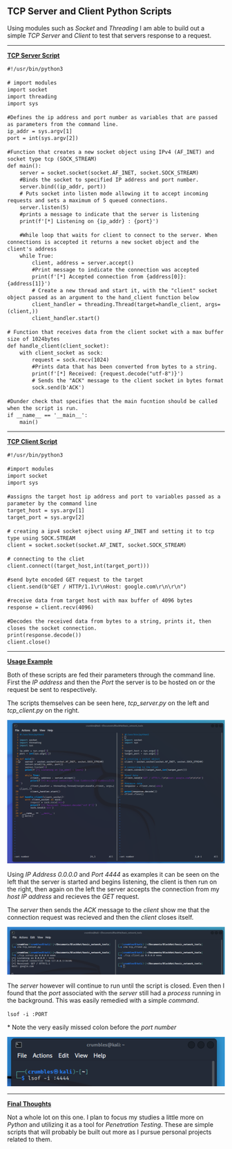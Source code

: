 ## **TCP Server and Client Python Scripts**

Using modules such as *Socket* and *Threading* I am able to build out a simple *TCP Server* and *Client* to test that servers response to a request.

---


<ins> **TCP Server Script** </ins>

```
#!/usr/bin/python3

# import modules
import socket
import threading
import sys

#Defines the ip address and port number as variables that are passed as parameters from the command line.
ip_addr = sys.argv[1]
port = int(sys.argv[2])

#Function that creates a new socket object using IPv4 (AF_INET) and socket type tcp (SOCK_STREAM)
def main():
    server = socket.socket(socket.AF_INET, socket.SOCK_STREAM)
    #Binds the socket to specified IP address and port number.
    server.bind((ip_addr, port))
    # Puts socket into listen mode allowing it to accept incoming requests and sets a maximum of 5 queued connections.
    server.listen(5)
    #prints a message to indicate that the server is listening 
    print(f'[*] Listening on {ip_addr} : {port}')
    
    #While loop that waits for client to connect to the server. When connections is accepted it returns a new socket object and the client's address
    while True:
        client, address = server.accept()
        #Print message to indicate the connection was accepted
        print(f'[*] Accepted connection from {address[0]}:{address[1]}')
        # Create a new thread and start it, with the "client" socket object passed as an argument to the hand_client function below
        client_handler = threading.Thread(target=handle_client, args=(client,))
        client_handler.start()
        
# Function that receives data from the client socket with a max buffer size of 1024bytes
def handle_client(client_socket):
    with client_socket as sock:
        request = sock.recv(1024)
        #Prints data that has been converted from bytes to a string.
        print(f'[*] Received: {request.decode("utf-8")}')
        # Sends the "ACK" message to the client socket in bytes format
        sock.send(b'ACK')
      
#Dunder check that specifies that the main fucntion should be called when the script is run.
if __name__ == '__main__':
    main()
```

---


<ins> **TCP Client Script** </ins>

```
#!/usr/bin/python3

#import modules
import socket
import sys

#assigns the target host ip address and port to variables passed as a parameter by the command line
target_host = sys.argv[1]
target_port = sys.argv[2]

# creating a ipv4 socket ojbect using AF_INET and setting it to tcp type using SOCK.STREAM
client = socket.socket(socket.AF_INET, socket.SOCK_STREAM)

# connecting to the cliet
client.connect((target_host,int(target_port)))

#send byte encoded GET request to the target
client.send(b"GET / HTTP/1.1\r\nHost: google.com\r\n\r\n")

#receive data from target host with max buffer of 4096 bytes
response = client.recv(4096)

#Decodes the received data from bytes to a string, prints it, then closes the socket connection.
print(response.decode())
client.close()

```

---


<ins> **Usage Example** </ins>

Both of these scripts are fed their parameters through the command line. First the *IP address* and then the *Port* the server is to be hosted on or the request be sent to respectively.

The scripts themselves can be seen here, *tcp_server.py* on the left and *tcp_client.py* on the right. 

![Scripts](/docs/assets/images/bhp/networkbasics/vimtcpserverandclient.png)

Using *IP Address 0.0.0.0* and *Port 4444* as examples it can be seen on the left that the server is started and begins listening, the client is then run on the right, then again on the left the server accepts the connection from my *host IP address* and recieves the *GET* request. 

The *server* then sends the *ACK* message to the *client* show me that the connection request was recieved and then the *client* closes itself.

![In Action](/docs/assets/images/bhp/networkbasics/success.png)

The *server* however will continue to run until the script is closed. Even then I found that the *port* associated with the *server* still had a *process* running in the background. This was easily remedied with a simple *command*.

`lsof -i :PORT`

\* Note the very easily missed colon before the *port number*

![close process](/docs/assets/images/bhp/networkbasics/closeportprocess.png)

---


<ins> **Final Thoughts** </ins>

Not a whole lot on this one. I plan to focus my studies a little more on *Python* and utilizing it as a tool for *Penetration Testing*. These are simple scripts that will probably be built out more as I pursue personal projects related to them.

